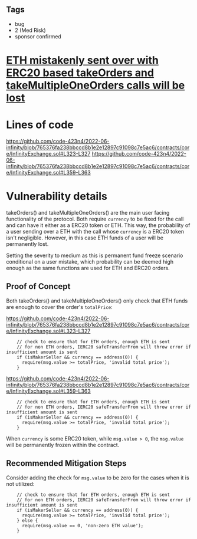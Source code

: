 ## Tags

- bug
- 2 (Med Risk)
- sponsor confirmed

# [ETH mistakenly sent over with ERC20 based takeOrders and takeMultipleOneOrders calls will be lost](https://github.com/code-423n4/2022-06-infinity-findings/issues/346) 

# Lines of code

https://github.com/code-423n4/2022-06-infinity/blob/765376fa238bbccd8b1e2e12897c91098c7e5ac6/contracts/core/InfinityExchange.sol#L323-L327
https://github.com/code-423n4/2022-06-infinity/blob/765376fa238bbccd8b1e2e12897c91098c7e5ac6/contracts/core/InfinityExchange.sol#L359-L363


# Vulnerability details

takeOrders() and takeMultipleOneOrders() are the main user facing functionality of the protocol. Both require `currency` to be fixed for the call and can have it either as a ERC20 token or ETH. This way, the probability of a user sending over a ETH with the call whose `currency` is a ERC20 token isn't negligible. However, in this case ETH funds of a user will be permanently lost.

Setting the severity to medium as this is permanent fund freeze scenario conditional on a user mistake, which probability can be deemed high enough as the same functions are used for ETH and ERC20 orders.

## Proof of Concept

Both takeOrders() and takeMultipleOneOrders() only check that ETH funds are enough to cover the order's `totalPrice`:

https://github.com/code-423n4/2022-06-infinity/blob/765376fa238bbccd8b1e2e12897c91098c7e5ac6/contracts/core/InfinityExchange.sol#L323-L327

```solidity
    // check to ensure that for ETH orders, enough ETH is sent
    // for non ETH orders, IERC20 safeTransferFrom will throw error if insufficient amount is sent
    if (isMakerSeller && currency == address(0)) {
      require(msg.value >= totalPrice, 'invalid total price');
    }
```

https://github.com/code-423n4/2022-06-infinity/blob/765376fa238bbccd8b1e2e12897c91098c7e5ac6/contracts/core/InfinityExchange.sol#L359-L363

```solidity
    // check to ensure that for ETH orders, enough ETH is sent
    // for non ETH orders, IERC20 safeTransferFrom will throw error if insufficient amount is sent
    if (isMakerSeller && currency == address(0)) {
      require(msg.value >= totalPrice, 'invalid total price');
    }
```

When `currency` is some ERC20 token, while `msg.value > 0`, the `msg.value` will be permanently frozen within the contract.

## Recommended Mitigation Steps

Consider adding the check for `msg.value` to be zero for the cases when it is not utilized:

```solidity
    // check to ensure that for ETH orders, enough ETH is sent
    // for non ETH orders, IERC20 safeTransferFrom will throw error if insufficient amount is sent
    if (isMakerSeller && currency == address(0)) {
      require(msg.value >= totalPrice, 'invalid total price');
    } else {
      require(msg.value == 0, 'non-zero ETH value');
    }
```

